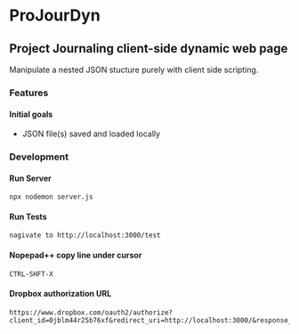 # ProJourDyn
## Project Journaling client-side dynamic web page 
Manipulate a nested JSON stucture purely with client side scripting.

### Features
#### Initial goals
- JSON file(s) saved and loaded locally

### Development
#### Run Server
    npx nodemon server.js
#### Run Tests
    nagivate to http://localhost:3000/test
#### Nopepad++ copy line under cursor
    CTRL-SHFT-X
#### Dropbox authorization URL
    https://www.dropbox.com/oauth2/authorize?client_id=0jblm44r25b76xf&redirect_uri=http://localhost:3000/&response_type=code
